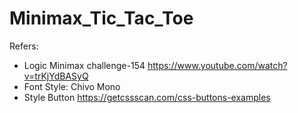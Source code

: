 # Minimax_Tic_Tac_Toe
Refers:
- Logic Minimax challenge-154 https://www.youtube.com/watch?v=trKjYdBASyQ 
- Font Style: Chivo Mono 
- Style Button https://getcssscan.com/css-buttons-examples
